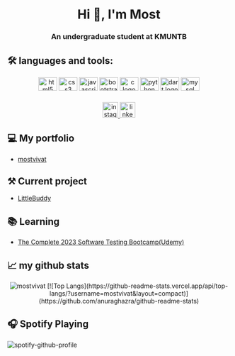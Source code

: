 <h1 align="center">Hi 👋, I'm Most</h1>
<h3 align="center">An undergraduate student at KMUNTB </h3>


## 🛠️ languages and tools:


<div align="center">

  <img src="https://cdn.jsdelivr.net/gh/devicons/devicon/icons/html5/html5-original.svg" height="30" width="42" alt="html5 logo"  />
  <img src="https://cdn.jsdelivr.net/gh/devicons/devicon/icons/css3/css3-original.svg" height="30" width="42" alt="css3 logo"  />
  <img src="https://cdn.jsdelivr.net/gh/devicons/devicon/icons/javascript/javascript-original.svg" height="30" width="42" alt="javascript logo"  />
  <img src="https://cdn.jsdelivr.net/gh/devicons/devicon/icons/bootstrap/bootstrap-original.svg" height="30" width="42" alt="bootstrap logo"  />
  <img src="https://cdn.jsdelivr.net/gh/devicons/devicon/icons/c/c-original.svg" height="30" width="42" alt="c logo"  />
  <img src="https://cdn.jsdelivr.net/gh/devicons/devicon/icons/python/python-original.svg" height="30" width="42" alt="python logo"  />
  <img src="https://cdn.jsdelivr.net/gh/devicons/devicon/icons/dart/dart-original.svg" height="30" width="42" alt="dart logo"  />
  <img src="https://cdn.jsdelivr.net/gh/devicons/devicon/icons/mysql/mysql-original.svg" height="30" width="42" alt="mysql logo"  />
  
</div>

###

<div align="center">
  <a href="https://instagram.com/most159" target="_blank">
    <img src="https://img.shields.io/static/v1?message=Instagram&logo=instagram&label=&color=E4405F&logoColor=white&labelColor=&style=for-the-badge" height="35" alt="instagram logo"  />
  </a>
  <a href="https://www.linkedin.com/in/vivat-chongsomchit-72108a275/" target="_blank">
    <img src="https://img.shields.io/static/v1?message=LinkedIn&logo=linkedin&label=&color=0077B5&logoColor=white&labelColor=&style=for-the-badge" height="35" alt="linkedin logo"  />
  </a>
</div>


## 💻 My portfolio
- [mostvivat](https://mostvivat.github.io)


## ⚒️ Current project
- [LittleBuddy](#)


## 📚 Learning
- [The Complete 2023 Software Testing Bootcamp(Udemy)](#)


## 📈 my github stats

<p align="center"> <img src="https://github-readme-stats.vercel.app/api?username=mostvivat&show_icons=true&theme=gotham" alt="mostvivat" /> 
[![Top Langs](https://github-readme-stats.vercel.app/api/top-langs/?username=mostvivat&layout=compact)](https://github.com/anuraghazra/github-readme-stats)
  
## 🎧 Spotify Playing
  
![spotify-github-profile](/img/default.svg)
<!-- [![spotify-github-profile](https://spotify-github-profile.vercel.app/api/view?uid=lcefjxzyu8o9h9txo2eas4ivf?si&cover_image=true&theme=default)](https://github.com/mostvivat/spotify-github-profile) -->

